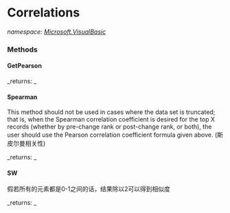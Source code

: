 ﻿
# Correlations
_namespace: [Microsoft.VisualBasic](N-Microsoft.VisualBasic.md)_



### Methods

#### GetPearson


_returns: _
#### Spearman
This method should not be used in cases where the data set is truncated; that is,
 when the Spearman correlation coefficient is desired for the top X records
 (whether by pre-change rank or post-change rank, or both), the user should use the
 Pearson correlation coefficient formula given above.
 (斯皮尔曼相关性)

_returns: _
#### SW
假若所有的元素都是0-1之间的话，结果除以2可以得到相似度

_returns: _



